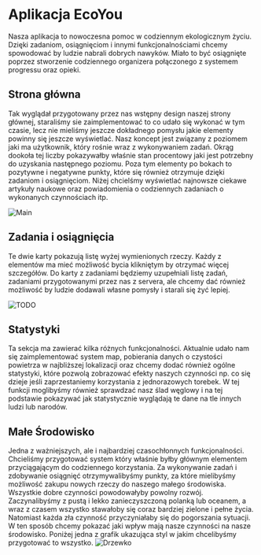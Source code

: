 Aplikacja EcoYou
===============================

Nasza aplikacja to nowoczesna pomoc w codziennym ekologicznym życiu. Dzięki zadaniom, osiągnięciom i innymi funkcjonalnościami chcemy spowodować by ludzie nabrali dobrych nawyków. Miało to być osiągnięte poprzez stworzenie codziennego organizera połączonego z systemem progressu oraz opieki.

## Strona główna

Tak wyglądał przygotowany przez nas wstępny design naszej strony głównej, staraliśmy sie zaimplementować to co udało się wykonać w tym czasie, lecz nie mieliśmy jeszcze dokładnego pomysłu jakie elementy powinny się jeszcze wyświetlać. Nasz koncept jest związany z poziomem jaki ma użytkownik, który rośnie wraz z wykonywaniem zadań. Okrąg dookoła tej liczby pokazywałby właśnie stan procentowy jaki jest potrzebny do uzyskania następnego poziomu. Poza tym elementy po bokach to pozytywne i negatywne punkty, które się również otrzymuje dzięki zadaniom i osiągnięciom. Niżej chcielśmy wyświetlać najnowsze ciekawe artykuły naukowe oraz powiadomienia o codziennych zadaniach o wykonanych czynnościach itp.

![Main](https://i.imgur.com/NrZ1pYk.png, "Main")

## Zadania i osiągnięcia

Te dwie karty pokazują listę wyżej wymienionych rzeczy. Każdy z elementów ma mieć możliwość bycia klikniętym by otrzymać więcej szczegółów. Do karty z zadaniami będziemy uzupełniali listę zadań, zadaniami przygotowanymi przez nas z servera, ale chcemy dać również możliwość by ludzie dodawali własne pomysły i starali się żyć lepiej. 

![TODO](https://i.imgur.com/mVpzzGJ.png, "TODO")

## Statystyki

Ta sekcja ma zawierać kilka różnych funkcjonalności. Aktualnie udało nam się zaimplementować system map, pobierania danych o czystości powietrza w najbliższej lokalizacji oraz chcemy dodać również ogólne statystyki, które pozwolą zobrazować efekty naszych czynności np. co się dzieje jeśli zaprzestaniemy korzystania z jednorazowych torebek. W tej funkcji moglibyśmy również sprawdzać nasz ślad węglowy i na tej podstawie pokazywać jak statystycznie wyglądają te dane na tle innych ludzi lub narodów.

## Małe Środowisko

Jedna z ważniejszych, ale i najbardziej czasochłonnych funkcjonalności. Chcieliśmy przygotować system który właśnie byłby głównym elementem przyciągającym do codziennego korzystania. Za wykonywanie zadań i zdobywanie osiągnięć otrzymywalibyśmy punkty, za które mielibyśmy możliwość zakupu nowych rzeczy do naszego małego środowiska. Wszystkie dobre czynności powodowałyby powolny rozwój. Zaczynalibyśmy z pustą i lekko zanieczyszczoną polanką lub oceanem, a wraz z czasem wszystko stawałoby się coraz bardziej zielone i pełne życia. Natomiast każda zła czynność przyczyniałaby się do pogorszania sytuacji. W ten sposób chcemy pokazać jaki wpływ mają nasze czynności na nasze środowisko. Poniżej jedna z grafik ukazująca styl w jakim chcelibyśmy przygotować to wszystko.
![Drzewko](https://i.imgur.com/PgwZhb8.png, "Drzewko")

###
